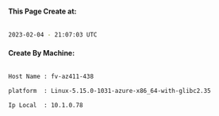 
   
#### This Page Create at:

```bash

2023-02-04 - 21:07:03 UTC

```

#### Create By Machine:

```bash

Host Name : fv-az411-438

platform  : Linux-5.15.0-1031-azure-x86_64-with-glibc2.35

Ip Local  : 10.1.0.78

```

